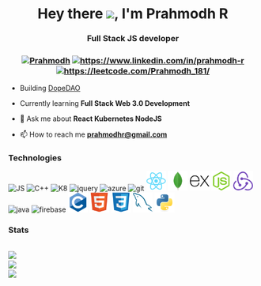 <h1 align="center">Hey there <img src="https://media.giphy.com/media/hvRJCLFzcasrR4ia7z/giphy.gif" width="35px" />, I'm Prahmodh R</h1>
<h3 align="center">Full Stack JS developer </h3>
<h3 align="center">
<a href="https://twitter.com/Prahmodh_Raj" target="blank"><img align="center" src="https://cdn.jsdelivr.net/npm/simple-icons@3.0.1/icons/twitter.svg" alt="Prahmodh" height="50" width="50" /></a>
<a href="[https://www.linkedin.com/in/prahmodh-r]" target="blank"><img align="center" src="https://cdn.jsdelivr.net/npm/simple-icons@3.0.1/icons/linkedin.svg" alt="https://www.linkedin.com/in/prahmodh-r" height="50" width="50" /></a>
<a href="[https://leetcode.com/Prahmodh_181/]" target="blank"><img align="center" src="https://cdn.jsdelivr.net/npm/simple-icons@3.0.1/icons/leetcode.svg" alt="https://leetcode.com/Prahmodh_181/" height="50" width="50" /></a>
  </h3>



- Building [DopeDAO](https://twitter.com/TheDopeDAO)

- Currently learning **Full Stack Web 3.0 Development**

- 💬 Ask me about **React  Kubernetes  NodeJS**

- 📫 How to reach me **prahmodhr@gmail.com**

### Technologies
<p align="left"> 
<img src="https://cdn.jsdelivr.net/gh/devicons/devicon/icons/javascript/javascript-original.svg" alt="JS" width="40" height="40"/>
<img src="https://cdn.jsdelivr.net/gh/devicons/devicon/icons/cplusplus/cplusplus-original.svg" alt="C++" width="40" height="40"/>
<img src="https://cdn.jsdelivr.net/gh/devicons/devicon/icons/kubernetes/kubernetes-plain.svg" alt="K8" width="40" height="40"/>   
<img src="https://cdn.jsdelivr.net/gh/devicons/devicon/icons/jquery/jquery-original.svg"  alt="jquery" width="40" height="40"/>                                      <img src="https://www.vectorlogo.zone/logos/microsoft_azure/microsoft_azure-icon.svg" alt="azure" width="40" height="40"/>
<img src="https://www.vectorlogo.zone/logos/git-scm/git-scm-icon.svg" alt="git" width="40" height="40"/>
<img src="https://raw.githubusercontent.com/devicons/devicon/master/icons/react/react-original.svg" alt="reactjs" width="40" height="40"/> 
<img src="https://raw.githubusercontent.com/devicons/devicon/master/icons/mongodb/mongodb-original.svg" alt="mongodb" width="40" height="40"/> 
<img src="https://raw.githubusercontent.com/devicons/devicon/master/icons/express/express-original.svg" alt="express" width="40" height="40"/> 
<img src="https://raw.githubusercontent.com/devicons/devicon/master/icons/nodejs/nodejs-original.svg" alt="nodejs" width="40" height="40"/> 
<img src="https://raw.githubusercontent.com/devicons/devicon/master/icons/redux/redux-original.svg" alt="redux" width="40" height="40"/> 
<img src="https://seeklogo.com/images/J/java-logo-7F8B35BAB3-seeklogo.com.png" alt="java" width="40" height="40"/> 
<img src="https://www.vectorlogo.zone/logos/firebase/firebase-icon.svg" alt="firebase" width="40" height="40"/> 
<img src="https://raw.githubusercontent.com/devicons/devicon/master/icons/c/c-original.svg" alt="c" width="40" height="40"/> 
<img src="https://raw.githubusercontent.com/devicons/devicon/master/icons/html5/html5-original.svg" alt="mongodb" width="40" height="40"/>   
<img src="https://raw.githubusercontent.com/devicons/devicon/master/icons/css3/css3-original.svg" alt="css" width="40" height="40"/> 
<img src="https://raw.githubusercontent.com/devicons/devicon/master/icons/mysql/mysql-original.svg" alt="mysql" width="40" height="40"/> 
<img src="https://raw.githubusercontent.com/devicons/devicon/master/icons/python/python-original.svg" alt="python" width="40" height="40"/> 
                                                                                                                                         
### Stats
<br>
<img src="https://github-readme-stats.vercel.app/api?username=Prahmodh-R&show_icons=true"/>                                                                         <br>                                                                
<img src="https://github-readme-stats.vercel.app/api/top-langs?username=Prahmodh-R"/>
<br>
<img src="https://github-readme-streak-stats.herokuapp.com/?user=Prahmodh-R"/>                                                                                 
<!--
**Prahmodh-R/Prahmodh-R** is a ✨ _special_ ✨ repository because its `README.md` (this file) appears on your GitHub profile.

Here are some ideas to get you started:

- 🔭 I’m currently working on ...
- 🌱 I’m currently learning Full Stack Web3 Development
- 👯 I’m looking to collaborate on ...
- 🤔 I’m looking for help with ...
- 💬 Ask me about ReactJS,Web3,Kubernetes,NodeJS
- 📫 How to reach me: ...
<a href="https://twitter.com/Prahmodh_Raj">
  <img align="left" alt="Prahmodh's Twitter" width="22px" src="https://cdn.jsdelivr.net/npm/simple-icons@v3/icons/twitter.svg" />
</a>
<a href="https://www.linkedin.com/in/prahmodh-r">
  <img align="left" alt="Prahmodh's Linkdein" width="22px" src="https://cdn.jsdelivr.net/npm/simple-icons@v3/icons/linkedin.svg" />
</a>
- 😄 Pronouns: he/him
- ⚡ Fun fact: ...
-->
